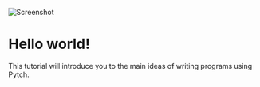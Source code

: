 ![Screenshot](screenshot.png)

# Hello world!

This tutorial will introduce you to the main ideas of writing programs
using Pytch.
